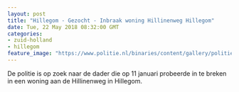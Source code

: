 ```yaml
---
layout: post
title: "Hillegom - Gezocht - Inbraak woning Hillinenweg Hillegom"
date: Tue, 22 May 2018 08:32:00 GMT
categories: 
- zuid-holland 
- hillegom 
feature_image: "https://www.politie.nl/binaries/content/gallery/politie/gezocht/verdachten/2018/mei/06-dh/tw-28-05/180529_team_inbraakpoging-hillegom-2.jpg"
---
```


De politie is op zoek naar de dader die op 11 januari probeerde in te breken in een woning aan de Hillinenweg in Hillegom.
